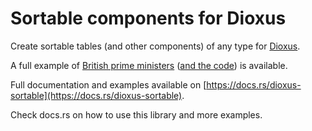 # Sortable components for Dioxus

Create sortable tables (and other components) of any type for [Dioxus](https://dioxuslabs.com/).

A full example of [British prime ministers](https://feral-dot-io.github.io/dioxus-sortable/examples/prime-ministers/) ([and the code](https://github.com/feral-dot-io/dioxus-sortable/blob/master/examples/prime_ministers.rs)) is available.

Full documentation and examples available on [https://docs.rs/dioxus-sortable](https://docs.rs/dioxus-sortable).

Check docs.rs on how to use this library and more examples.
